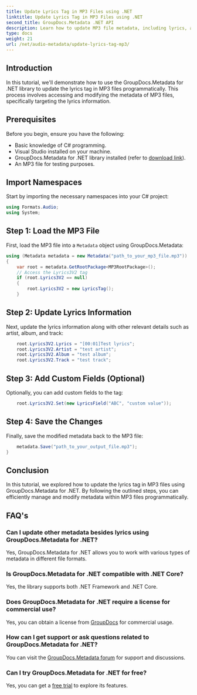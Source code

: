 ```yaml
---
title: Update Lyrics Tag in MP3 Files using .NET
linktitle: Update Lyrics Tag in MP3 Files using .NET
second_title: GroupDocs.Metadata .NET API
description: Learn how to update MP3 file metadata, including lyrics, artist, and album details programmatically using GroupDocs.Metadata for .NET.
type: docs
weight: 21
url: /net/audio-metadata/update-lyrics-tag-mp3/
---
```

## Introduction
In this tutorial, we'll demonstrate how to use the GroupDocs.Metadata for .NET library to update the lyrics tag in MP3 files programmatically. This process involves accessing and modifying the metadata of MP3 files, specifically targeting the lyrics information.
## Prerequisites
Before you begin, ensure you have the following:
- Basic knowledge of C# programming.
- Visual Studio installed on your machine.
- GroupDocs.Metadata for .NET library installed (refer to [download link](https://releases.groupdocs.com/metadata/net/)).
- An MP3 file for testing purposes.

## Import Namespaces
Start by importing the necessary namespaces into your C# project:
```csharp
using Formats.Audio;
using System;
```
## Step 1: Load the MP3 File
First, load the MP3 file into a `Metadata` object using GroupDocs.Metadata:
```csharp
using (Metadata metadata = new Metadata("path_to_your_mp3_file.mp3"))
{
    var root = metadata.GetRootPackage<MP3RootPackage>();
    // Access the Lyrics3V2 tag
    if (root.Lyrics3V2 == null)
    {
        root.Lyrics3V2 = new LyricsTag();
    }
```
## Step 2: Update Lyrics Information
Next, update the lyrics information along with other relevant details such as artist, album, and track:
```csharp
    root.Lyrics3V2.Lyrics = "[00:01]Test lyrics";
    root.Lyrics3V2.Artist = "test artist";
    root.Lyrics3V2.Album = "test album";
    root.Lyrics3V2.Track = "test track";
```
## Step 3: Add Custom Fields (Optional)
Optionally, you can add custom fields to the tag:
```csharp
    root.Lyrics3V2.Set(new LyricsField("ABC", "custom value"));
```
## Step 4: Save the Changes
Finally, save the modified metadata back to the MP3 file:
```csharp
    metadata.Save("path_to_your_output_file.mp3");
}
```

## Conclusion
In this tutorial, we explored how to update the lyrics tag in MP3 files using GroupDocs.Metadata for .NET. By following the outlined steps, you can efficiently manage and modify metadata within MP3 files programmatically.

## FAQ's
### Can I update other metadata besides lyrics using GroupDocs.Metadata for .NET?
Yes, GroupDocs.Metadata for .NET allows you to work with various types of metadata in different file formats.
### Is GroupDocs.Metadata for .NET compatible with .NET Core?
Yes, the library supports both .NET Framework and .NET Core.
### Does GroupDocs.Metadata for .NET require a license for commercial use?
Yes, you can obtain a license from [GroupDocs](https://purchase.groupdocs.com/buy) for commercial usage.
### How can I get support or ask questions related to GroupDocs.Metadata for .NET?
You can visit the [GroupDocs.Metadata forum](https://forum.groupdocs.com/c/metadata/14) for support and discussions.
### Can I try GroupDocs.Metadata for .NET for free?
Yes, you can get a [free trial](https://releases.groupdocs.com/) to explore its features.
